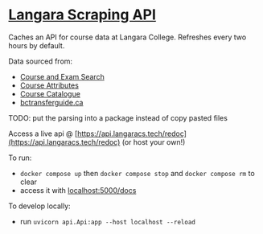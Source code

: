# [Langara Scraping API](https://github.com/Highfire1/langara-course-api)

Caches an API for course data at Langara College.
Refreshes every two hours by default.

Data sourced from: 
- [Course and Exam Search](https://swing.langara.bc.ca/prod/hzgkfcls.P_Sel_Crse_Search)
- [Course Attributes](https://swing.langara.bc.ca/prod/hzgkcald.P_DispCrseAttr)
- [Course Catalogue](https://swing.langara.bc.ca/prod/hzgkcald.P_DisplayCatalog)
- [bctransferguide.ca](https://www.bctransferguide.ca/)

TODO: put the parsing into a package instead of copy pasted files

Access a live api @ [https://api.langaracs.tech/redoc](https://api.langaracs.tech/redoc) (or host your own!)


To run:
- `docker compose up` then `docker compose stop` and `docker compose rm` to clear 
- access it with [localhost:5000/docs](localhost:5000/docs)

To develop locally:
- run `uvicorn api.Api:app --host localhost --reload`